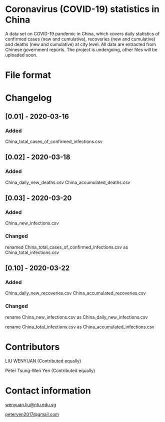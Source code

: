 # Coronavirus (COVID-19) statistics in China

A data set on COVID-19 pandemic in China, which covers daily statistics of confirmed cases (new and cumulative), recoveries (new and cumulative) and deaths (new and cumulative) at city level.
All data are extracted from Chinese government reports.
The project is undergoing, other files will be uploaded soon.

# File format

# Changelog

## [0.01] - 2020-03-16

### Added
China_total_cases_of_confirmed_infections.csv

## [0.02] - 2020-03-18

### Added
China_daily_new_deaths.csv
China_accumulated_deaths.csv

## [0.03] - 2020-03-20

### Added
China_new_infections.csv

### Changed
renamed China_total_cases_of_confirmed_infections.csv as China_total_infections.csv

## [0.10] - 2020-03-22

### Added
China_daily_new_recoveries.csv
China_accumulated_recoveries.csv

### Changed
rename China_new_infections.csv as China_daily_new_infections.csv

rename China_total_infections.csv as China_accumulated_infections.csv

# Contributors
LIU WENYUAN (Contributed equally)

Peter Tsung-Wen Yen (Contributed equally)

# Contact information
wenyuan.liu@ntu.edu.sg

peteryen2017@gmail.com
